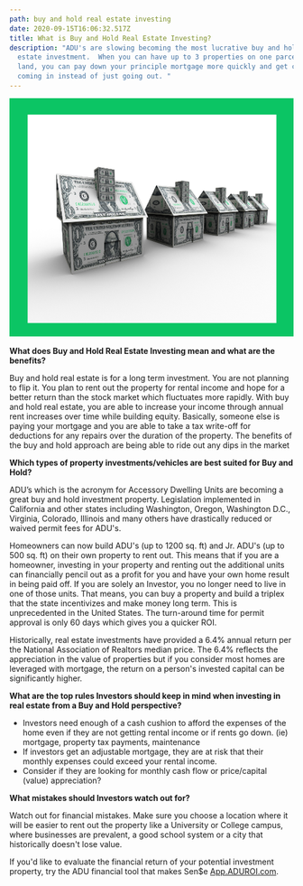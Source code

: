 ```yaml
---
path: buy and hold real estate investing
date: 2020-09-15T16:06:32.517Z
title: What is Buy and Hold Real Estate Investing?
description: "ADU's are slowing becoming the most lucrative buy and hold real
  estate investment.  When you can have up to 3 properties on one parcel of
  land, you can pay down your principle mortgage more quickly and get cash flow
  coming in instead of just going out. "
---
```

![aduroi.com](../assets/buy-and-hold-real-estate.png "buy and hold real estate investing")

**What does Buy and Hold Real Estate Investing mean and what are the benefits?**

Buy and hold real estate is for a long term investment. You are not planning to flip it. You plan to rent out the property for rental income and hope for a better return than the stock market which fluctuates more rapidly. With buy and hold real estate, you are able to increase your income through annual rent increases over time while building equity. Basically, someone else is paying your mortgage and you are able to take a tax write-off for deductions for any repairs over the duration of the property. The benefits of the buy and hold approach are being able to ride out any dips in the market

**Which types of property investments/vehicles are best suited for Buy and Hold?**

ADU’s which is the acronym for Accessory Dwelling Units are becoming a great buy and hold investment property. Legislation implemented in California and other states including Washington, Oregon, Washington D.C., Virginia, Colorado, Illinois and many others have drastically reduced or waived permit fees for ADU's.

Homeowners can now build ADU's (up to 1200 sq. ft) and Jr. ADU's (up to 500 sq. ft) on their own property to rent out. This means that if you are a homeowner, investing in your property and renting out the additional units can financially pencil out as a profit for you and have your own home result in being paid off. If you are solely an Investor, you no longer need to live in one of those units. That means, you can buy a property and build a triplex that the state incentivizes and make money long term. This is unprecedented in the United States. The turn-around time for permit approval is only 60 days which gives you a quicker ROI.

Historically, real estate investments have provided a 6.4% annual return per the National Association of Realtors median price. The 6.4% reflects the appreciation in the value of properties but if you consider most homes are leveraged with mortgage, the return on a person's invested capital can be significantly higher.

**What are the top rules Investors should keep in mind when investing in real estate from a Buy and Hold perspective?**

* Investors need enough of a cash cushion to afford the expenses of the home even if they are not getting rental income or if rents go down. (ie) mortgage, property tax payments, maintenance
* If investors get an adjustable mortgage, they are at risk that their monthly expenses could exceed your rental income.
* Consider if they are looking for monthly cash flow or price/capital (value) appreciation?

**What mistakes should Investors watch out for?**

Watch out for financial mistakes. Make sure you choose a location where it will be easier to rent out the property like a University or College campus, where businesses are prevalent,  a good school system or a city that historically doesn't lose value. 

If you'd like to evaluate the financial return of your potential investment property, try the ADU financial tool that makes Sen$e  [App.ADUROI.com](app.aduroi.com).